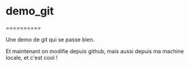 # demo_git
==========

Une demo de git qui se passe bien.

Et maintenant on modifie depuis github, 
mais aussi depuis ma machine locale, 
et c'est cool !
